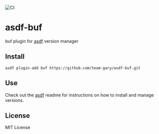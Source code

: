 ![CI](https://github.com/team-gary/asdf-buf/workflows/CI/badge.svg)

# asdf-buf
buf plugin for [asdf](https://github.com/asdf-vm/asdf) version manager

## Install

```
asdf plugin-add buf https://github.com/team-gary/asdf-buf.git
```

## Use

Check out the [asdf](https://github.com/asdf-vm/asdf) readme for instructions on how to install and manage versions.

## License
MIT License
